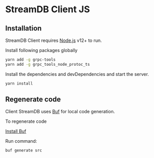 # StreamDB Client JS

## Installation

StreamDB Client requires [Node.js](https://nodejs.org/) v12+ to run.

Install following packages globally
```sh
yarn add -g grpc-tools
yarn add -g grpc_tools_node_protoc_ts
```

Install the dependencies and devDependencies and start the server.

```sh
yarn install
```

## Regenerate code

Client StreamDB uses [Buf](https://docs.buf.build/) for local code generation.

To regenerate code

[Install Buf](https://docs.buf.build/installation)

Run command:
```sh
buf generate src
```
